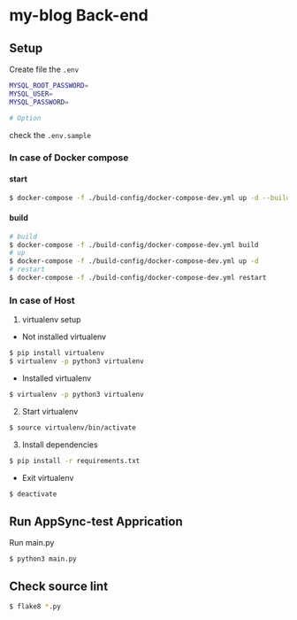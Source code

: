 # my-blog Back-end

## Setup

Create file the `.env`

```sh
MYSQL_ROOT_PASSWORD=
MYSQL_USER=
MYSQL_PASSWORD=

# Option
```
check the `.env.sample`

### In case of Docker compose

#### start
```bash
$ docker-compose -f ./build-config/docker-compose-dev.yml up -d --build
```

#### build
```bash
# build
$ docker-compose -f ./build-config/docker-compose-dev.yml build
# up
$ docker-compose -f ./build-config/docker-compose-dev.yml up -d
# restart
$ docker-compose -f ./build-config/docker-compose-dev.yml restart
```

### In case of Host

1. virtualenv setup

- Not installed virtualenv

```bash
$ pip install virtualenv
$ virtualenv -p python3 virtualenv
```

- Installed virtualenv
```bash
$ virtualenv -p python3 virtualenv
```

2. Start virtualenv

```bash
$ source virtualenv/bin/activate
```

3. Install dependencies

```bash
$ pip install -r requirements.txt
```

- Exit virtualenv
```bash
$ deactivate
```

## Run AppSync-test Apprication

Run main.py
```
$ python3 main.py
```

## Check source lint
```bash
$ flake8 *.py
```
